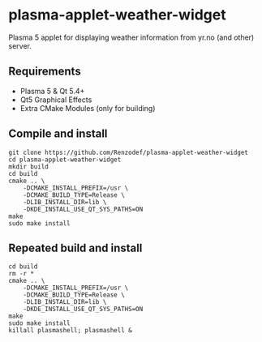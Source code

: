 # plasma-applet-weather-widget
Plasma 5 applet for displaying weather information from yr.no (and other) server.

## Requirements
* Plasma 5 & Qt 5.4+
* Qt5 Graphical Effects
* Extra CMake Modules (only for building)

## Compile and install
```
git clone https://github.com/Renzodef/plasma-applet-weather-widget
cd plasma-applet-weather-widget
mkdir build
cd build
cmake .. \
    -DCMAKE_INSTALL_PREFIX=/usr \
    -DCMAKE_BUILD_TYPE=Release \
    -DLIB_INSTALL_DIR=lib \
    -DKDE_INSTALL_USE_QT_SYS_PATHS=ON
make
sudo make install
```

## Repeated build and install
```
cd build
rm -r *
cmake .. \
    -DCMAKE_INSTALL_PREFIX=/usr \
    -DCMAKE_BUILD_TYPE=Release \
    -DLIB_INSTALL_DIR=lib \
    -DKDE_INSTALL_USE_QT_SYS_PATHS=ON
make
sudo make install
killall plasmashell; plasmashell &
```
